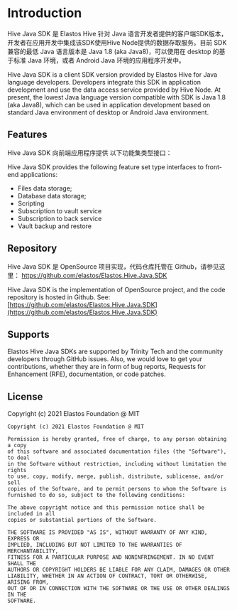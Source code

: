 # Introduction

Hive Java SDK 是 Elastos Hive 针对 Java 语言开发者提供的客户端SDK版本，开发者在应用开发中集成该SDK使用Hive Node提供的数据存取服务。目前 SDK 兼容的最低 Java 语言版本是 Java 1.8 (aka Java8)，可以使用在 desktop 的基于标准 Java 环境，或者 Android Java 环境的应用程序开发中。

Hive Java SDK is a client SDK version provided by Elastos Hive for Java language developers. Developers integrate this SDK in application development and use the data access service provided by Hive Node. At present, the lowest Java language version compatible with SDK is Java 1.8 (aka Java8), which can be used in application development based on standard Java environment of desktop or Android Java environment.

## Features

Hive Java SDK 向前端应用程序提供 以下功能集类型接口：

Hive Java SDK provides the following feature set type interfaces to front-end applications:

* Files data storage;
* Database data storage;
* Scripting
* Subscription to vault service
* Subscription to back service
* Vault backup and restore

## Repository

Hive Java SDK 是 OpenSource 项目实现，代码仓库托管在 Github，请参见这里： https://github.com/elastos/Elastos.Hive.Java.SDK

Hive Java SDK is the implementation of OpenSource project, and the code repository is hosted in Github. See: [https://github.com/elastos/Elastos.Hive.Java.SDK](https://github.com/elastos/Elastos.Hive.Java.SDK)

## Supports

Elastos Hive Java SDKs are supported by Trinity Tech and the community developers through GitHub issues. Also, we would love to get your contributions, whether they are in form of bug reports, Requests for Enhancement (RFE), documentation, or code patches.

## License

Copyright (c) 2021 Elastos Foundation @ MIT

```
Copyright (c) 2021 Elastos Foundation @ MIT

Permission is hereby granted, free of charge, to any person obtaining a copy
of this software and associated documentation files (the "Software"), to deal
in the Software without restriction, including without limitation the rights
to use, copy, modify, merge, publish, distribute, sublicense, and/or sell
copies of the Software, and to permit persons to whom the Software is
furnished to do so, subject to the following conditions:

The above copyright notice and this permission notice shall be included in all
copies or substantial portions of the Software.

THE SOFTWARE IS PROVIDED "AS IS", WITHOUT WARRANTY OF ANY KIND, EXPRESS OR
IMPLIED, INCLUDING BUT NOT LIMITED TO THE WARRANTIES OF MERCHANTABILITY,
FITNESS FOR A PARTICULAR PURPOSE AND NONINFRINGEMENT. IN NO EVENT SHALL THE
AUTHORS OR COPYRIGHT HOLDERS BE LIABLE FOR ANY CLAIM, DAMAGES OR OTHER
LIABILITY, WHETHER IN AN ACTION OF CONTRACT, TORT OR OTHERWISE, ARISING FROM,
OUT OF OR IN CONNECTION WITH THE SOFTWARE OR THE USE OR OTHER DEALINGS IN THE
SOFTWARE.
```

